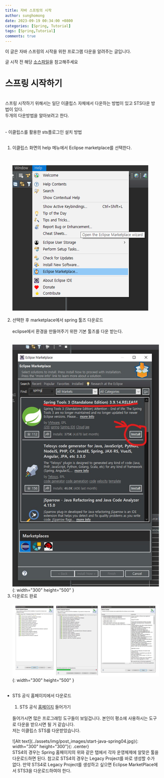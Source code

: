 ```yaml
---
title: 자바 스프링의 시작
author: sunghomong
date: 2023-09-19 00:34:00 +0800
categories: [Spring, Tutorial]
tags: [Spring,Tutorial]
comments: true
---
```


이 글은 자바 스프링의 시작을 위한 프로그램 다운을 알려주는 글입니다.   

글 시작 전 해당 [소스파일](https://github.com/sunghomong/TIL/tree/master/Spring/ex01)을 참고해주세요

# 스프링 시작하기
<br>
스프링 시작하기 위해서는 일단 이클립스 자체에서 다운하는 방법이 있고 STS다운 방법이 있다.<br>
두개의 다운방법을 알아보려고 한다.
<br>
<br><br>
- 이클립스를 활용한 sts플로그인 설치 방법
  <br> <br>

1. 이클립스 화면의 help 메뉴에서 Eclipse marketplace를 선택한다.
   <br><br><br>
   ![Eclipse marketplace](../assets/img/post_images/start-java-spring01.png)
   <br><br>
2. 선택한 후 marketplace에서 spring 툴즈 다운로드
   <br><br>
   eclipse에서 환경을 만들어주기 위한 기본 툴즈를 다운 받는다.
   <br><br><br>
   ![marketplace](../assets/img/post_images/start-java-spring02.jpg){: width="300" height="500" }
3. 다운로드 완료
   <br><br>
   ![downloadimage](../assets/img/post_images/start-java-spring03.jpg){: width="300" height="500" }
<br><br>
- STS 공식 홈페이지에서 다운로드
  <br><br>
  1. STS 공식 [홈페이지](https://spring.io/tools) 들어가기<br>
    <br>
    들어가시면 많은 프로그래밍 도구들이 보일겁니다. 본인이 평소에 사용하시는 도구로 다운을 받으시면 될 거 같습니다.<br>
    저는 이클립스 STS를 다운받았습니다.
    <br><br>
    ![Alt text](../assets/img/post_images/start-java-spring04.jpg){: width="300" height="300"}{: .center}
    <br>
    STS4의 경우는 Spring 홈페이지의 위와 같은 탭에서 각자 운영체제에 알맞은 툴을 다운로드하면 된다. 참고로 STS4의 경우는 Legacy Project를 바로 생성할 수가 없다. 만약 STS4로 Legacy Project를 생성하고 싶으면 Eclipse MarketPlace에서 STS3을 다운로드하여야 한다.




